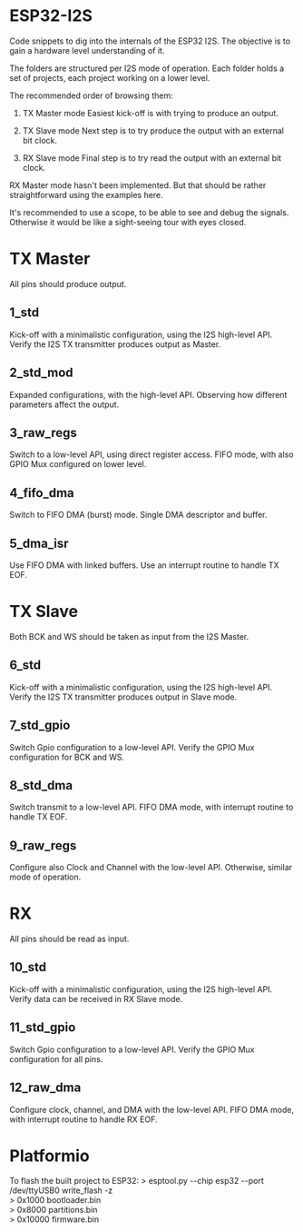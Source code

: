 # ESP32-I2S

Code snippets to dig into the internals of the ESP32 I2S.
The objective is to gain a hardware level understanding of it.

The folders are structured per I2S mode of operation.
Each folder holds a set of projects, each project working on a lower level.

The recommended order of browsing them:

1. TX Master mode
Easiest kick-off is with trying to produce an output.

2. TX Slave mode
Next step is to try produce the output with an external bit clock.

3. RX Slave mode
Final step is to try read the output with an external bit clock.

RX Master mode hasn't been implemented.
But that should be rather straightforward using the examples here.

It's recommended to use a scope, to be able to see and debug the signals.
Otherwise it would be like a sight-seeing tour with eyes closed.


# TX Master

All pins should produce output.

## 1_std

Kick-off with a minimalistic configuration, using the I2S high-level API.
Verify the I2S TX transmitter produces output as Master.

## 2_std_mod

Expanded configurations, with the high-level API.
Observing how different parameters affect the output.

## 3_raw_regs

Switch to a low-level API, using direct register access.
FIFO mode, with also GPIO Mux configured on lower level.

## 4_fifo_dma

Switch to FIFO DMA (burst) mode.
Single DMA descriptor and buffer.

## 5_dma_isr

Use FIFO DMA with linked buffers.
Use an interrupt routine to handle TX EOF.


# TX Slave

Both BCK and WS should be taken as input from the I2S Master.

## 6_std

Kick-off with a minimalistic configuration, using the I2S high-level API.
Verify the I2S TX transmitter produces output in Slave mode.

## 7_std_gpio

Switch Gpio configuration to a low-level API.
Verify the GPIO Mux configuration for BCK and WS.

## 8_std_dma

Switch transmit to a low-level API.
FIFO DMA mode, with interrupt routine to handle TX EOF.

## 9_raw_regs

Configure also Clock and Channel with the low-level API.
Otherwise, similar mode of operation.


# RX

All pins should be read as input.

## 10_std

Kick-off with a minimalistic configuration, using the I2S high-level API.
Verify data can be received in RX Slave mode.

## 11_std_gpio

Switch Gpio configuration to a low-level API.
Verify the GPIO Mux configuration for all pins.

## 12_raw_dma

Configure clock, channel, and DMA with the low-level API.
FIFO DMA mode, with interrupt routine to handle RX EOF.


# Platformio

To flash the built project to ESP32: 
\> esptool.py --chip esp32 --port /dev/ttyUSB0 write_flash -z \
\>  0x1000 bootloader.bin \
\>  0x8000 partitions.bin \
\>  0x10000 firmware.bin 